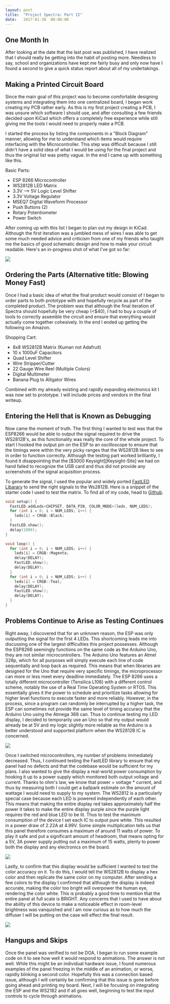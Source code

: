 ```yaml
---
layout: post
title:  "Project Spectra: Part II"
date:   2017-01-30  00:00:00
---
```


## One Month In

After looking at the date that the last post was published, I have realized that
I should really be getting into the habit of posting more. Needless to say, school
and organizations have kept me fairly busy and only now have I found a second to
give a quick status report about all of my undertakings.

## Making a Printed Circuit Board

Since the main goal of this project was to become comfortable designing systems
and integrating them into one centralized board, I began work creating my PCB
rather early. As this is my first project creating a PCB, I was unsure which
software I should use, and after consulting a few friends decided upon KiCad which
offers a completely free experience while still giving me the tools I would need
to properly make a PCB.

I started the process by listing the components in a "Block Diagram" manner,
allowing for me to understand which items would require interfacing with the
Microcontroller. This step was difficult because I still didn't have a solid idea
of what I would be using for the final project and thus the original list was pretty
vague. In the end I came up with something like this.

Basic Parts:

  - ESP 8266 Microcontroller
  - WS2812B LED Matrix
  - 3.3V --> 5V Logic Level Shifter
  - 3.3V Voltage Regulator
  - MSEQ7 Digital Waveform Processor
  - Push Buttons (2)
  - Rotary Potentiometer
  - Power Switch

After coming up with this list I began to plan out my design in KiCad. Although
the first iteration was a jumbled mess of wires I was able to get some much needed
advice and criticism from one of my friends who taught me the basics of good
schematic design and how to make your circuit readable. Here's an in-progress
shot of what I've got so far:

![]({{site.baseurl}}/images/SpectraTesting/kiCad.jpg)

## Ordering the Parts (Alternative title: Blowing Money Fast)

Once I had a basic idea of what the final product would consist of I began to
order parts to both prototype with and hopefully recycle as part of the completed
product. The problem was that although the final iteration of Spectra should hopefully
be very cheap (<$40), I had to buy a couple of tools to correctly assemble the
circuit and ensure that everything would actually come together cohesively. In the
end I ended up getting the following on Amazon.

Shopping Cart:

  - 8x8 WS2812B Matrix (Kuman not Adafruit)
  - 10 x 1000uF Capacitors
  - Quad Level Shifter
  - Wire Stripper/Cutter
  - 22 Gauge Wire Reel (Multiple Colors)
  - Digital Multimeter
  - Banana Plug to Alligator Wires

Combined with my already existing and rapidly expanding electronics kit I was now
set to prototype. I will include prices and vendors in the final writeup.

## Entering the Hell that is Known as Debugging

Now came the moment of truth. The first thing I wanted to test was that the
ESP8266 would be able to output the signal required to drive the WS2812B's, as
this functionality was really the core of the whole project. To start I hooked
the output pin on the ESP to an oscilloscope to ensure that the timings were
within the very picky ranges that the WS2812B likes to see in order to function
correctly. Although the testing part worked brilliantly, I found it disappointing
that the [$3000 Keysight][Keysight-Site] we had on hand failed to recognize the USB
card and thus did not provide any screenshots of the signal acquisition process.

To generate the signal, I used the popular and widely ported [FastLED Libarary][FastLED-Site]
to send the right signals to the Ws2812B. Here is a snippet of the starter code
I used to test the matrix. To find all of my code, head to [Github][Github-repo-link].

```C++
void setup() {
  FastLED.addLeds<CHIPSET, DATA_PIN, COLOR_MODE>(leds, NUM_LEDS);
  for (int i = 0; i < NUM_LEDS; i++) {
    leds[i] = CRGB::Black;
  }
  FastLED.show();
  delay(1000);
}

void loop() {
  for (int i = 0; i < NUM_LEDS; i++) {
    leds[i] = CRGB::Magenta;
    delay(DELAY);
    FastLED.show();
    delay(DELAY);
  }
  for (int i = 0; i < NUM_LEDS; i++) {
    leds[i] = CRGB::Teal;
    delay(DELAY);
    FastLED.show();
    delay(DELAY);
  }
}

```

## Problems Continue to Arise as Testing Continues

Right away, I discovered that for an unknown reason, the ESP was only outputting
the signal for the first 4 LEDs. This shortcoming leads me into discussing one of
the largest difficulties this project possesses. Although the ESP8266 seemingly
functions on the same code as the Arduino Uno, they are not similar microcontrollers.
The Arduino Uno features an Atmel 328p, which for all purposes will simply execute
each line of code sequentially and loop back as required. This means that when libraries
are designed for the Uno that require very specific timings, the microprocessor can
more or less meet every deadline immediately. The ESP 8266 uses a totally different
microcontroller (Tensilica L106) with a different control scheme, notably the use
of a Real Time Operating System or RTOS. This essentially gives it the power to
schedule and prioritize tasks allowing for higher level functions to execute faster
and more reliably. However, in the process, since a program can randomly be interrupted
by a higher task, the ESP can sometimes not provide the same level of timing accuracy
that the Arduino Uno using the Atmega 368 can. Thus to continue testing my LED
display, I decided to temporarily use an Uno so that my output would already be at
5V and my logic slightly more reliable as the Arduino is a better understood and supported
platform when the WS2812B IC is concerned.

![]({{site.baseurl}}/images/SpectraTesting/fourLED.jpg)

Once I switched microcontrollers, my number of problems immediately decreased.
Thus, I continued testing the FastLED library to ensure that my panel had no defects
and that the codebase would be sufficient for my plans. I also wanted to give the
display a real-world power consumption by hooking it up to a power supply which
monitored both output voltage and current. Thanks to ohm's law, we know that
power = voltage * current, and thus by measuring both I could get a ballpark estimate
on the amount of wattage I would need to supply to my system. The WS2812 is a
particularly special case because each LED is powered independently of each other.
This means that making the entire display red takes approximately half the power
it takes to make the entire display purple since the purple light requires the
red and blue LED to be lit. Thus to test the maximum consumption of the device
I set each IC to output pure white. This resulted in a power draw of 2.22A at
4.99V. Some simple multiplication tells us that this panel therefore consumes
a maximum of around 11 watts of power. To play it safe and put a significant
amount of headroom, that means opting for a 5V, 3A power supply putting out a
maximum of 15 watts, plenty to power both the display and any electronics on the
board.

![]({{site.baseurl}}/images/SpectraTesting/powerSupply.jpg)

Lastly, to confirm that this display would be sufficient I wanted to test the
color accuracy on it. To do this, I would tell the WS2812B to display a hex color
and then replicate the same color on my computer. After sending a few colors to
the display I confirmed that although the display is indeed accurate, making the
color too bright will overpower the human eye, rendering the color white. This is
probably a good time to mention that the entire panel at full scale is BRIGHT.
Any concerns that I used to have about the ability of this device to make a
noticeable effect in room-level brightness was vanquished and I am now curious as
to how much the diffuser I will be putting on the case will effect the final result.

![]({{site.baseurl}}/images/SpectraTesting/blueScreen.jpg)

## Hangups and Skips

Once the panel was verified to not be DOA, I began to run some example code on
it to see how well it would respond to animations. The answer is not well.
While this might be an individual hardware issue, I found numerous examples of
the panel freezing in the middle of an animation, or worse, rapidly blinking a
second color. Hopefully this was a connection based issue, although I will
certainly be confirming that this issue is gone before going ahead and printing
my board. Next, I will be focusing on integrating the ESP and the WS2182 and if
all goes well, beginning to test the input controls to cycle through animations.

[github-repo-link]: https://github.com/epellis/Spectra/tree/master/ESP8266
[Keysite-site]: http://www.keysight.com/en/pdx-x202183-pn-MSOX3024T/mixed-signal-oscilloscope-200-mhz-4-analog-plus-16-digital-channels?cc=MY&lc=eng
[FastLED-Site]: http://fastled.io/
